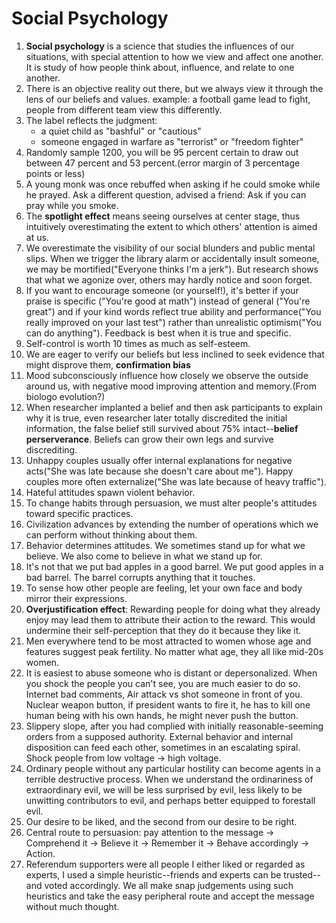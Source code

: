 # Social Psychology

1. **Social psychology** is a science that studies the influences of our situations, with special attention to how we view and affect one another. It is study of how people think about, influence, and relate to one another. 
2. There is an objective reality out there, but we always view it through the lens of our beliefs and values. example: a football game lead to fight, people from different team view this differently. 
3. The label reflects the judgment:
    - a quiet child as "bashful" or "cautious"
    - someone engaged in warfare as "terrorist" or "freedom fighter"
4. Randomly sample 1200, you will be 95 percent certain to draw out between 47 percent and 53 percent.(error margin of 3 percentage points or less)
5. A young monk was once rebuffed when asking if he could smoke while he prayed. Ask a different question, advised a friend: Ask if you can pray while you smoke. 
6. The **spotlight effect** means seeing ourselves at center stage, thus intuitively overestimating the extent to which others' attention is aimed at us.
7. We overestimate the visibility of our social blunders and public mental slips. When we trigger the library alarm or accidentally insult someone, we may be mortified("Everyone thinks I'm a jerk"). But research shows that what we agonize over, others may hardly notice and soon forget. 
8. If you want to encourage someone (or yourself!), it's better if your praise is specific ("You're good at math") instead of general ("You're great") and if your kind words reflect true ability and performance("You really improved on your last test") rather than unrealistic optimism("You can do anything"). Feedback is best when it is true and specific. 
9. Self-control is worth 10 times as much as self-esteem. 
10. We are eager to verify our beliefs but less inclined to seek evidence that might disprove them, **confirmation bias**
11. Mood subconsciously influence how closely we observe the outside around us, with negative mood improving attention and memory.(From biologo evolution?)
12. When researcher implanted a belief and then ask participants to explain why it is true, even researcher later totally discredited the initial information, the false belief still survived about 75% intact--**belief perserverance**. Beliefs can grow their own legs and survive discrediting. 
13. Unhappy couples usually offer internal explanations for negative acts("She was late because she doesn't care about me"). Happy couples more often externalize("She was late because of heavy traffic"). 
14. Hateful attitudes spawn violent behavior.
15. To change habits through persuasion, we must alter people's attitudes toward specific practices.
16. Civilization advances by extending the number of operations which we can perform without thinking about them.
17. Behavior determines attitudes. We sometimes stand up for what we believe. We also come to believe in what we stand up for. 
18. It's not that we put bad apples in a good barrel. We put good apples in a bad barrel. The barrel corrupts anything that it touches. 
19. To sense how other people are feeling, let your own face and body mirror their expressions.
20. **Overjustification effect**: Rewarding people for doing what they already enjoy may lead them to attribute their action to the reward. This would undermine their self-perception that they do it because they like it.
21. Men everywhere tend to be most attracted to women whose age and features suggest peak fertility. No matter what age, they all like mid-20s women. 
22. It is easiest to abuse someone who is distant or depersonalized. When you shock the people you can't see, you are much easier to do so. Internet bad comments, Air attack vs shot someone in front of you. Nuclear weapon button, if president wants to fire it, he has to kill one human being with his own hands, he might never push the button. 
23. Slippery slope, after you had complied with initially reasonable-seeming orders from a supposed authority. External behavior and internal disposition can feed each other, sometimes in an escalating spiral. Shock people from low voltage -> high voltage. 
24. Ordinary people without any particular hostility can become agents in a terrible destructive process. When we understand the ordinariness of extraordinary evil, we will be less surprised by evil, less likely to be unwitting contributors to evil, and perhaps better equipped to forestall evil.
25. Our desire to be liked, and the second from our desire to be right.
26. Central route to persuasion: pay attention to the message -> Comprehend it -> Believe it -> Remember it -> Behave accordingly -> Action.
27. Referendum supporters were all people I either liked or regarded as experts, I used a simple heuristic--friends and experts can be trusted--and voted accordingly. We all make snap judgements using such heuristics and take the easy peripheral route and accept the message without much thought.
